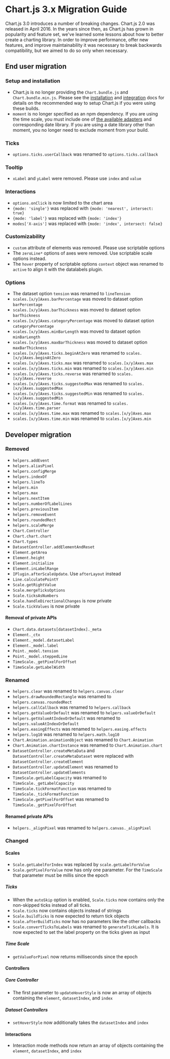 # Chart.js 3.x Migration Guide

Chart.js 3.0 introduces a number of breaking changes. Chart.js 2.0 was released in April 2016. In the years since then, as Chart.js has grown in popularity and feature set, we've learned some lessons about how to better create a charting library. In order to improve performance, offer new features, and improve maintainability it was necessary to break backwards compatibility, but we aimed to do so only when necessary.

## End user migration

### Setup and installation

* Chart.js is no longer providing the `Chart.bundle.js` and `Chart.bundle.min.js`. Please see the [installation](installation.md) and [integration](integration.md) docs for details on the recommended way to setup Chart.js if you were using these builds.
* `moment` is no longer specified as an npm dependency. If you are using the time scale, you must include one of [the available adapters](https://github.com/chartjs/awesome#adapters) and corresponding date library. If you are using a date library other than moment, you no longer need to exclude moment from your build.

### Ticks

* `options.ticks.userCallback` was renamed to `options.ticks.callback`

### Tooltip

* `xLabel` and `yLabel` were removed. Please use `index` and `value`

### Interactions

* `options.onClick` is now limited to the chart area
* `{mode: 'single'}` was replaced with `{mode: 'nearest', intersect: true}`
* `{mode: 'label'}` was replaced with `{mode: 'index'}`
* `modes['X-axis']` was replaced with `{mode: 'index', intersect: false}`

### Customizability

* `custom` attribute of elements was removed. Please use scriptable options
* The `zeroLine*` options of axes were removed. Use scriptable scale options instead.
* The `hover` property of scriptable options `context` object was renamed to `active` to align it with the datalabels plugin.

### Options

* The dataset option `tension` was renamed to `lineTension`
* `scales.[x/y]Axes.barPercentage` was moved to dataset option `barPercentage`
* `scales.[x/y]Axes.barThickness` was moved to dataset option `barThickness`
* `scales.[x/y]Axes.categoryPercentage` was moved to dataset option `categoryPercentage`
* `scales.[x/y]Axes.minBarLength` was moved to dataset option `minBarLength`
* `scales.[x/y]Axes.maxBarThickness` was moved to dataset option `maxBarThickness`
* `scales.[x/y]Axes.ticks.beginAtZero` was renamed to `scales.[x/y]Axes.beginAtZero`
* `scales.[x/y]Axes.ticks.max` was renamed to `scales.[x/y]Axes.max`
* `scales.[x/y]Axes.ticks.min` was renamed to `scales.[x/y]Axes.min`
* `scales.[x/y]Axes.ticks.reverse` was renamed to `scales.[x/y]Axes.reverse`
* `scales.[x/y]Axes.ticks.suggestedMax` was renamed to `scales.[x/y]Axes.suggestedMax`
* `scales.[x/y]Axes.ticks.suggestedMin` was renamed to `scales.[x/y]Axes.suggestedMin`
* `scales.[x/y]Axes.time.format` was renamed to `scales.[x/y]Axes.time.parser`
* `scales.[x/y]Axes.time.max` was renamed to `scales.[x/y]Axes.max`
* `scales.[x/y]Axes.time.min` was renamed to `scales.[x/y]Axes.min`

## Developer migration

### Removed

* `helpers.addEvent`
* `helpers.aliasPixel`
* `helpers.configMerge`
* `helpers.indexOf`
* `helpers.lineTo`
* `helpers.min`
* `helpers.max`
* `helpers.nextItem`
* `helpers.numberOfLabelLines`
* `helpers.previousItem`
* `helpers.removeEvent`
* `helpers.roundedRect`
* `helpers.scaleMerge`
* `Chart.Controller`
* `Chart.chart.chart`
* `Chart.types`
* `DatasetController.addElementAndReset`
* `Element.getArea`
* `Element.height`
* `Element.initialize`
* `Element.inLabelRange`
* `IPlugin.afterScaleUpdate`. Use `afterLayout` instead
* `Line.calculatePointY`
* `Scale.getRightValue`
* `Scale.mergeTicksOptions`
* `Scale.ticksAsNumbers`
* `Scale.handleDirectionalChanges` is now private
* `Scale.tickValues` is now private

#### Removal of private APIs

* `Chart.data.datasets[datasetIndex]._meta`
* `Element._ctx`
* `Element._model.datasetLabel`
* `Element._model.label`
* `Point._model.tension`
* `Point._model.steppedLine`
* `TimeScale._getPixelForOffset`
* `TimeScale.getLabelWidth`

### Renamed

* `helpers.clear` was renamed to `helpers.canvas.clear`
* `helpers.drawRoundedRectangle` was renamed to `helpers.canvas.roundedRect`
* `helpers.callCallback` was renamed to `helpers.callback`
* `helpers.getValueOrDefault` was renamed to `helpers.valueOrDefault`
* `helpers.getValueAtIndexOrDefault` was renamed to `helpers.valueAtIndexOrDefault`
* `helpers.easingEffects` was renamed to `helpers.easing.effects`
* `helpers.log10` was renamed to `helpers.math.log10`
* `Chart.Animation.animationObject` was renamed to `Chart.Animation`
* `Chart.Animation.chartInstance` was renamed to `Chart.Animation.chart`
* `DatasetController.createMetaData` and `DatasetController.createMetaDataset` were replaced with `DatasetController.createElement`
* `DatasetController.updateElement` was renamed to `DatasetController.updateElements`
* `TimeScale.getLabelCapacity` was renamed to `TimeScale._getLabelCapacity`
* `TimeScale.tickFormatFunction` was renamed to `TimeScale._tickFormatFunction`
* `TimeScale.getPixelForOffset` was renamed to `TimeScale._getPixelForOffset`

#### Renamed private APIs

* `helpers._alignPixel` was renamed to `helpers.canvas._alignPixel`

### Changed

#### Scales

* `Scale.getLabelForIndex` was replaced by `scale.getLabelForValue`
* `Scale.getPixelForValue` now has only one parameter. For the `TimeScale` that parameter must be millis since the epoch

##### Ticks

* When the `autoSkip` option is enabled, `Scale.ticks` now contains only the non-skipped ticks instead of all ticks.
* `Scale.ticks` now contains objects instead of strings
* `Scale.buildTicks` is now expected to return tick objects
* `Scale.afterBuildTicks` now has no parameters like the other callbacks
* `Scale.convertTicksToLabels` was renamed to `generateTickLabels`. It is now expected to set the label property on the ticks given as input

##### Time Scale

* `getValueForPixel` now returns milliseconds since the epoch

#### Controllers

##### Core Controller

* The first parameter to `updateHoverStyle` is now an array of objects containing the `element`, `datasetIndex`, and `index`

##### Dataset Controllers

* `setHoverStyle` now additionally takes the `datasetIndex` and `index`

#### Interactions

* Interaction mode methods now return an array of objects containing the `element`, `datasetIndex`, and `index`
